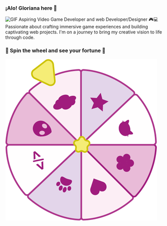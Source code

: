 ### ¡Alo! Gloriana here 👋

<img alt="GIF" src="https://static.wikia.nocookie.net/cult-of-the-lamb/images/a/ad/Lamb_Eat_Good.gif/revision/latest?cb=20221123203734" height="100" /> 
Aspiring Video Game Developer and web Developer/Designer 🎮💻 
Passionate about crafting immersive game experiences and building captivating web projects. I'm on a journey to bring my creative vision to life through code.

### 🌸 Spin the wheel and see your fortune 🌸

<img alt="PNG" src="fortuneWheel.png"/>
